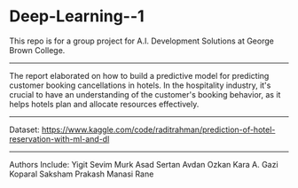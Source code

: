 # Deep-Learning--1
This repo is for a group project for A.I. Development Solutions at George Brown College.
______________________________________________________________________________________________________

The report elaborated on how to build a predictive model for predicting customer booking cancellations in hotels. 
In the hospitality industry, it's crucial to have an understanding of the customer's booking behavior, as it helps 
hotels plan and allocate resources effectively.

_______________________________________________________________________________________________________

Dataset:
https://www.kaggle.com/code/raditrahman/prediction-of-hotel-reservation-with-ml-and-dl
_______________________________________________________________________________________________________
Authors Include:
Yigit Sevim
Murk Asad
Sertan Avdan
Ozkan Kara
A. Gazi Koparal
Saksham Prakash
Manasi Rane
